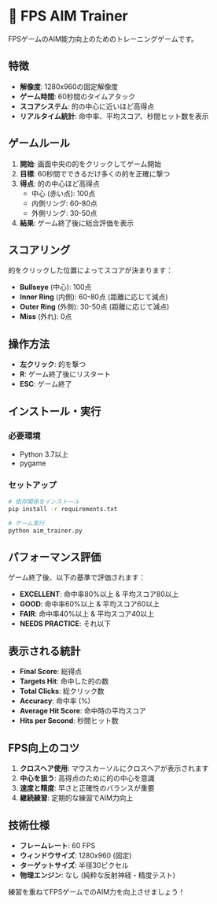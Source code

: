 # 🎯 FPS AIM Trainer

FPSゲームのAIM能力向上のためのトレーニングゲームです。

## 特徴

- **解像度**: 1280x960の固定解像度
- **ゲーム時間**: 60秒間のタイムアタック
- **スコアシステム**: 的の中心に近いほど高得点
- **リアルタイム統計**: 命中率、平均スコア、秒間ヒット数を表示

## ゲームルール

1. **開始**: 画面中央の的をクリックしてゲーム開始
2. **目標**: 60秒間でできるだけ多くの的を正確に撃つ
3. **得点**: 的の中心ほど高得点
   - 中心 (赤い点): 100点
   - 内側リング: 60-80点
   - 外側リング: 30-50点
4. **結果**: ゲーム終了後に総合評価を表示

## スコアリング

的をクリックした位置によってスコアが決まります：

- **Bullseye** (中心): 100点
- **Inner Ring** (内側): 60-80点 (距離に応じて減点)
- **Outer Ring** (外側): 30-50点 (距離に応じて減点)
- **Miss** (外れ): 0点

## 操作方法

- **左クリック**: 的を撃つ
- **R**: ゲーム終了後にリスタート
- **ESC**: ゲーム終了

## インストール・実行

### 必要環境
- Python 3.7以上
- pygame

### セットアップ
```bash
# 依存関係をインストール
pip install -r requirements.txt

# ゲーム実行
python aim_trainer.py
```

## パフォーマンス評価

ゲーム終了後、以下の基準で評価されます：

- **EXCELLENT**: 命中率80%以上 & 平均スコア80以上
- **GOOD**: 命中率60%以上 & 平均スコア60以上  
- **FAIR**: 命中率40%以上 & 平均スコア40以上
- **NEEDS PRACTICE**: それ以下

## 表示される統計

- **Final Score**: 総得点
- **Targets Hit**: 命中した的の数
- **Total Clicks**: 総クリック数
- **Accuracy**: 命中率 (%)
- **Average Hit Score**: 命中時の平均スコア
- **Hits per Second**: 秒間ヒット数

## FPS向上のコツ

1. **クロスヘア使用**: マウスカーソルにクロスヘアが表示されます
2. **中心を狙う**: 高得点のために的の中心を意識
3. **速度と精度**: 早さと正確性のバランスが重要
4. **継続練習**: 定期的な練習でAIM力向上

## 技術仕様

- **フレームレート**: 60 FPS
- **ウィンドウサイズ**: 1280x960 (固定)
- **ターゲットサイズ**: 半径30ピクセル
- **物理エンジン**: なし (純粋な反射神経・精度テスト)

練習を重ねてFPSゲームでのAIM力を向上させましょう！